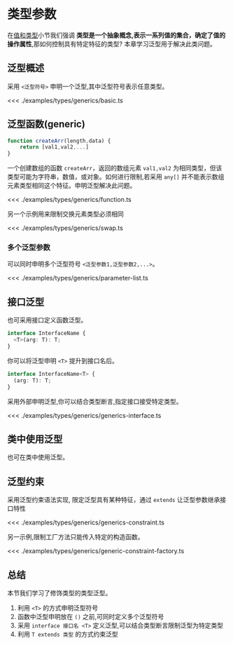 # 类型参数

在[值和类型](./2.1.primitive-types.md#值和类型)小节我们强调 **类型是一个抽象概念,表示一系列值的集合，确定了值的操作属性**,那如何控制具有特定特征的类型? 本章学习泛型用于解决此类问题。

## 泛型概述
采用 `<泛型符号>` 申明一个泛型,其中泛型符号表示任意类型。

<<< ./examples/types/generics/basic.ts

## 泛型函数(generic)

```js
function createArr(length,data) {
    return [val1,val2,...]
}
```

一个创建数组的函数 `createArr`，返回的数组元素 `val1,val2` 为相同类型，但该类型可能为字符串，数值，或对象。如何进行限制,若采用 `any[]` 并不能表示数组元素类型相同这个特征。申明泛型解决此问题。

<<< ./examples/types/generics/function.ts

另一个示例用来限制交换元素类型必须相同 

<<< ./examples/types/generics/swap.ts

### 多个泛型参数
可以同时申明多个泛型符号 `<泛型参数1,泛型参数2,...>`。

<<< ./examples/types/generics/parameter-list.ts


## 接口泛型
也可采用接口定义函数泛型。

```ts
interface InterfaceName {
  <T>(arg: T): T;
}
```

你可以将泛型申明 `<T>` 提升到接口名后。

```ts
interface InterfaceName<T> {
  (arg: T): T;
}
```

采用外部申明泛型,你可以结合类型断言,指定接口接受特定类型。

<<< ./examples/types/generics/generics-interface.ts

## 类中使用泛型
也可在类中使用泛型。


## 泛型约束
采用泛型约束语法实现, 限定泛型具有某种特征，通过 `extends` 让泛型参数继承接口特性

<<< ./examples/types/generics/generics-constraint.ts


另一示例,限制工厂方法只能传入特定的构造函数。

<<< ./examples/types/generics/generic-constraint-factory.ts



## 总结
本节我们学习了修饰类型的类型泛型。
1. 利用 `<T>` 的方式申明泛型符号
2. 函数中泛型申明放在 `()` 之前,可同时定义多个泛型符号
3. 采用 `interface 接口名 <T>` 定义泛型,可以结合类型断言限制泛型为特定类型
4. 利用 `T extends 类型` 的方式约束泛型